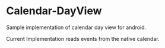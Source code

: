 Calendar-DayView
================

Sample implementation of calendar day view for android.

Current Implementation reads events from the native calendar.


